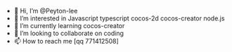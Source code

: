 - 👋 Hi, I’m @Peyton-lee
- 👀 I’m interested in Javascript typescript cocos-2d cocos-creator node.js
- 🌱 I’m currently learning cocos-creator
- 💞️ I’m looking to collaborate on coding
- 📫 How to reach me [qq 771412508]

<!---
Peyton-lee/Peyton-lee is a ✨ special ✨ repository because its `README.md` (this file) appears on your GitHub profile.
You can click the Preview link to take a look at your changes.
--->
